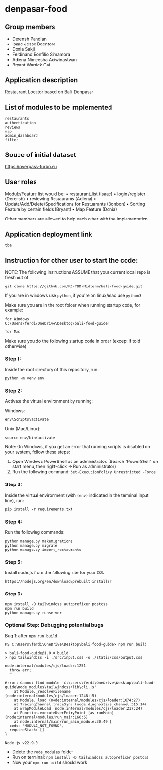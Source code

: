 # denpasar-food
## Group members
- Derensh Pandian		
- Isaac Jesse Boentoro		
- Donia Sakji		
- Ferdinand Bonfilio Simamora		
- Adiena Nimeesha Adiwinastwan		
- Bryant Warrick Cai		

## Application description
Restaurant Locator based on Bali, Denpasar

## List of modules to be implemented
```
restaurants
authentication
reviews
map 
admin_dashboard
filter
```



## Souce of initial dataset
https://overpass-turbo.eu

## User roles
Module/Feature list would be:
•⁠  ⁠restaurant_list (Isaac)
•⁠  ⁠login /register (Derensh)
•⁠  ⁠reviewing Restaurants (Adiena)
•⁠  ⁠Update/Add/Delete/Specifications for Restuarants (Bonbon)
•⁠  ⁠Sorting Feature by certain fields (Bryant)
•⁠  ⁠Map Feature (Donia)

Other members are allowed to help each other with the implementation

## Application deployment link
```
tba
```

## Instruction for other user to start the code:
NOTE: The following instructions ASSUME that your current local repo is fresh out of 
```
git clone https://github.com/K6-PBD-Midterm/bali-food-guide.git
```

If you are in windows use `python`, if you're on linux/mac use `python3`

Make sure you are in the root folder when running startup code, for example:

```
for Windows
C:\Users\ferdi\OneDrive\Desktop\bali-food-guide>

for Mac

```

Make sure you do the following startup code in order (except if told otherwise)

### Step 1:
Inside the root directory of this repository, run:
```
python -m venv env
```

### Step 2:
Activate the virtual environment by running:

Windows:
```
env\Scripts\activate
```

Unix (Mac/Linux):
```
source env/bin/activate
```

Note: On Windows, if you get an error that running scripts is disabled on your system, follow these steps:
1. Open Windows PowerShell as an administrator. (Search "PowerShell" on start menu, then right-click -> Run as administrator)
2. Run the following command: `Set-ExecutionPolicy Unrestricted -Force`

### Step 3:
Inside the virtual environment (with `(env)` indicated in the terminal input line), run:
```
pip install -r requirements.txt
```

### Step 4:
Run the following commands:
```
python manage.py makemigrations
python manage.py migrate
python manage.py import_restaurants
```

### Step 5:

Install node.js from the following site for your OS:
```
https://nodejs.org/en/download/prebuilt-installer
```

### Step 6:
```
npm install -D tailwindcss autoprefixer postcss
npm run build
python manage.py runserver
```

### Optional Step: Debugging potential bugs

Bug 1: after `npm run build`
```
PS C:\Users\ferdi\OneDrive\Desktop\bali-food-guide> npm run build

> bali-food-guide@1.0.0 build
> npx tailwindcss -i ./src/input.css -o ./static/css/output.css

node:internal/modules/cjs/loader:1251
  throw err;
  ^

Error: Cannot find module 'C:\Users\ferdi\OneDrive\Desktop\bali-food-guide\node_modules\tailwindcss\lib\cli.js'
    at Module._resolveFilename (node:internal/modules/cjs/loader:1248:15)
    at Module._load (node:internal/modules/cjs/loader:1074:27)
    at TracingChannel.traceSync (node:diagnostics_channel:315:14)
    at wrapModuleLoad (node:internal/modules/cjs/loader:217:24)
    at Function.executeUserEntryPoint [as runMain] (node:internal/modules/run_main:166:5)
    at node:internal/main/run_main_module:30:49 {
  code: 'MODULE_NOT_FOUND',
  requireStack: []
}

Node.js v22.9.0
```

- Delete the `node_modules` folder
- Run on terminal: `npm install -D tailwindcss autoprefixer postcss`
- Now your `npm run build` should work
